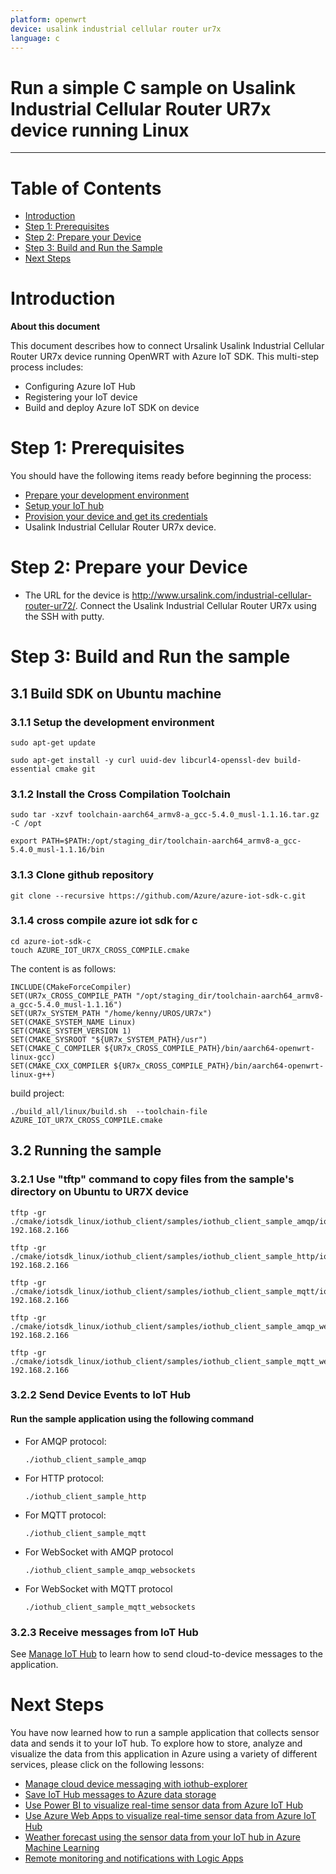 ```yaml
---
platform: openwrt
device: usalink industrial cellular router ur7x
language: c
---
```


Run a simple C sample on Usalink Industrial Cellular Router UR7x device running Linux
===
---

# Table of Contents

-   [Introduction](#Introduction)
-   [Step 1: Prerequisites](#Prerequisites)
-   [Step 2: Prepare your Device](#PrepareDevice)
-   [Step 3: Build and Run the Sample](#Build)
-   [Next Steps](#NextSteps)

<a name="Introduction"></a>
# Introduction

**About this document**

This document describes how to connect Ursalink Usalink Industrial Cellular Router UR7x device running OpenWRT with Azure IoT SDK. This multi-step process includes:
-   Configuring Azure IoT Hub
-   Registering your IoT device
-   Build and deploy Azure IoT SDK on device

<a name="Prerequisites"></a>
# Step 1: Prerequisites

You should have the following items ready before beginning the process:

-   [Prepare your development environment][setup-devbox-linux]
-   [Setup your IoT hub][lnk-setup-iot-hub]
-   [Provision your device and get its credentials][lnk-manage-iot-hub]
-   Usalink Industrial Cellular Router UR7x device.

<a name="PrepareDevice"></a>
# Step 2: Prepare your Device

-   The URL for the device is <http://www.ursalink.com/industrial-cellular-router-ur72/>. Connect the Usalink Industrial Cellular Router UR7x using the SSH with putty.

<a name="Build"></a>
# Step 3: Build and Run the sample

<a name="Load"></a>
## 3.1 Build SDK on Ubuntu machine

### 3.1.1 Setup the development environment

    sudo apt-get update

    sudo apt-get install -y curl uuid-dev libcurl4-openssl-dev build-essential cmake git

### 3.1.2 Install the Cross Compilation Toolchain

    sudo tar -xzvf toolchain-aarch64_armv8-a_gcc-5.4.0_musl-1.1.16.tar.gz -C /opt
        
    export PATH=$PATH:/opt/staging_dir/toolchain-aarch64_armv8-a_gcc-5.4.0_musl-1.1.16/bin
       
### 3.1.3 Clone github repository

    git clone --recursive https://github.com/Azure/azure-iot-sdk-c.git
        
### 3.1.4 cross compile azure iot sdk for c 

    cd azure-iot-sdk-c
    touch AZURE_IOT_UR7X_CROSS_COMPILE.cmake

The content is as follows:

    INCLUDE(CMakeForceCompiler)
    SET(UR7x_CROSS_COMPILE_PATH "/opt/staging_dir/toolchain-aarch64_armv8-a_gcc-5.4.0_musl-1.1.16")
    SET(UR7x_SYSTEM_PATH "/home/kenny/UROS/UR7x")
    SET(CMAKE_SYSTEM_NAME Linux)
    SET(CMAKE_SYSTEM_VERSION 1)
    SET(CMAKE_SYSROOT "${UR7x_SYSTEM_PATH}/usr")
    SET(CMAKE_C_COMPILER ${UR7x_CROSS_COMPILE_PATH}/bin/aarch64-openwrt-linux-gcc)
    SET(CMAKE_CXX_COMPILER ${UR7x_CROSS_COMPILE_PATH}/bin/aarch64-openwrt-linux-g++)

build project:

    ./build_all/linux/build.sh	--toolchain-file AZURE_IOT_UR7X_CROSS_COMPILE.cmake

## 3.2 Running the sample

### 3.2.1 Use "tftp" command to copy files from the sample's directory on Ubuntu to UR7X device

    tftp -gr ./cmake/iotsdk_linux/iothub_client/samples/iothub_client_sample_amqp/iothub_client_sample_amqp 192.168.2.166

    tftp -gr ./cmake/iotsdk_linux/iothub_client/samples/iothub_client_sample_http/iothub_client_sample_http 192.168.2.166

    tftp -gr ./cmake/iotsdk_linux/iothub_client/samples/iothub_client_sample_mqtt/iothub_client_sample_mqtt 192.168.2.166

    tftp -gr ./cmake/iotsdk_linux/iothub_client/samples/iothub_client_sample_amqp_websockets/iothub_client_sample_amqp_websockets 192.168.2.166

    tftp -gr ./cmake/iotsdk_linux/iothub_client/samples/iothub_client_sample_mqtt_websockets/iothub_client_sample_mqtt_websockets 192.168.2.166
         
### 3.2.2 Send Device Events to IoT Hub

#### Run the sample application using the following command

-   For AMQP protocol:

        ./iothub_client_sample_amqp
        
-   For HTTP protocol:

        ./iothub_client_sample_http
        
-   For MQTT protocol:

        ./iothub_client_sample_mqtt
        
-   For WebSocket with AMQP protocol

        ./iothub_client_sample_amqp_websockets
        
-   For WebSocket with MQTT protocol

        ./iothub_client_sample_mqtt_websockets
        
### 3.2.3 Receive messages from IoT Hub

See [Manage IoT Hub][lnk-manage-iot-hub] to learn how to send cloud-to-device messages to the application.

<a name="NextSteps"></a>
# Next Steps

You have now learned how to run a sample application that collects sensor data and sends it to your IoT hub. To explore how to store, analyze and visualize the data from this application in Azure using a variety of different services, please click on the following lessons:

-   [Manage cloud device messaging with iothub-explorer]
-   [Save IoT Hub messages to Azure data storage]
-   [Use Power BI to visualize real-time sensor data from Azure IoT Hub]
-   [Use Azure Web Apps to visualize real-time sensor data from Azure IoT Hub]
-   [Weather forecast using the sensor data from your IoT hub in Azure Machine Learning]
-   [Remote monitoring and notifications with Logic Apps]   

[Manage cloud device messaging with iothub-explorer]: https://docs.microsoft.com/en-us/azure/iot-hub/iot-hub-explorer-cloud-device-messaging
[Save IoT Hub messages to Azure data storage]: https://docs.microsoft.com/en-us/azure/iot-hub/iot-hub-store-data-in-azure-table-storage
[Use Power BI to visualize real-time sensor data from Azure IoT Hub]: https://docs.microsoft.com/en-us/azure/iot-hub/iot-hub-live-data-visualization-in-power-bi
[Use Azure Web Apps to visualize real-time sensor data from Azure IoT Hub]: https://docs.microsoft.com/en-us/azure/iot-hub/iot-hub-live-data-visualization-in-web-apps
[Weather forecast using the sensor data from your IoT hub in Azure Machine Learning]: https://docs.microsoft.com/en-us/azure/iot-hub/iot-hub-weather-forecast-machine-learning
[Remote monitoring and notifications with Logic Apps]: https://docs.microsoft.com/en-us/azure/iot-hub/iot-hub-monitoring-notifications-with-azure-logic-apps
[setup-devbox-linux]: https://github.com/Azure/azure-iot-sdk-c/blob/master/doc/devbox_setup.md
[lnk-setup-iot-hub]: ../setup_iothub.md
[lnk-manage-iot-hub]: ../manage_iot_hub.md

